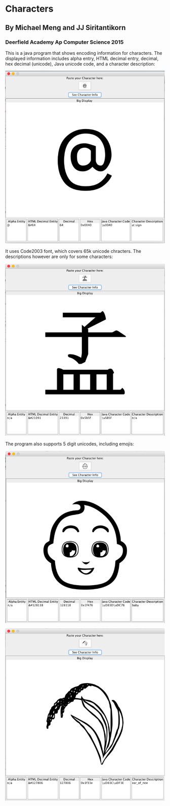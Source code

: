 # Characters
## By Michael Meng and JJ Siritantikorn
### Deerfield Academy Ap Computer Science 2015

[//]: # (Image References)

[image1]: ./img/at.png "at sign"
[image2]: ./img/meng.png "Chinese Character Meng"
[image3]: ./img/baby.png "Baby Emoji"
[image4]: ./img/rice.png "Rice Emoji"

This is a java program that shows encoding information for characters. The displayed information includes alpha entry, HTML decimal entry, decimal, hex decimal (unicode), Java unicode code, and a character description:

![alt text][image1]

It uses Code2003 font, which covers 65k unicode chracters. The descriptions however are only for some characters:

![alt text][image2]

The program also supports 5 digit unicodes, including emojis:

![alt text][image3]

![alt text][image4]



